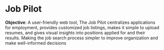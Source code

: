 # Job Pilot

**Objective**: A user-friendly web tool, The Job Pilot centralizes applications for employment, provides customized job listings, makes it simple to upload resumes, and gives visual insights into positions applied for and their results. Making the job search process simpler to improve organization and make well-informed decisions
